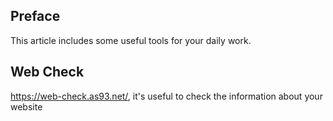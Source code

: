 ## Preface

This article includes some useful tools for your daily work.

## Web Check

https://web-check.as93.net/, it's useful to check the information about your website
